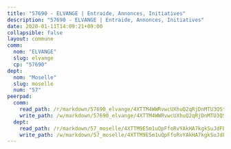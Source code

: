 ```yaml
---
title: "57690 - ELVANGE | Entraide, Annonces, Initiatives"
description: "57690 - ELVANGE | Entraide, Annonces, Initiatives"
date: 2020-01-11T14:09:21+09:00
collapsible: false
layout: commune
comm:
  nom: "ELVANGE"
  slug: elvange
  cp: "57690"
dept:
  nom: "Moselle"
  slug: moselle
  num: "57"
peerpad:
  comm:
    read_path: /r/markdown/57690_elvange/4XTTM4WWRvwcUXhuQ2qRjDnMTU3QSt1Lc25ndv3j9hVXje2y8
    write_path: /w/markdown/57690_elvange/4XTTM4WWRvwcUXhuQ2qRjDnMTU3QSt1Lc25ndv3j9hVXje2y8-K3TgV7rz7V1hk94TSBj61gMGbacfbAB7ADogFsFTAwk6Cv6Ca8JtSWV9grhXpmXqEuBH5ztJnEJBS7EPQ1uYQvzetdz59qyXKYeLL69XxzvjrNUWxBQVNnMGEkDcHWJVq2fQ5L6e
  dept:
    read_path: /r/markdown/57_moselle/4XTTM9E5m1uQpFfoRvYAkHA7kgkSuJdFBSCmoLnZ6YvxmqAKj
    write_path: /w/markdown/57_moselle/4XTTM9E5m1uQpFfoRvYAkHA7kgkSuJdFBSCmoLnZ6YvxmqAKj-K3TgTxpsRhjGfb3pJqDaX4rYTLkyLoK3BLA4awBfhTSCoyNhResrhhmfsEF8aKnccedt5XoBzWeRYfKxQxNKv71ETcpGharLRE7rdgTKY3uSaW3Du2dz8v23YEY268mfYmweTFnR
---
```


